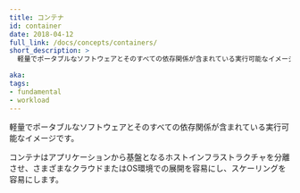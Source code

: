 ```yaml
---
title: コンテナ
id: container
date: 2018-04-12
full_link: /docs/concepts/containers/
short_description: >
  軽量でポータブルなソフトウェアとそのすべての依存関係が含まれている実行可能なイメージです。

aka: 
tags:
- fundamental
- workload
---
```

 軽量でポータブルなソフトウェアとそのすべての依存関係が含まれている実行可能なイメージです。

<!--more--> 

コンテナはアプリケーションから基盤となるホストインフラストラクチャを分離させ、さまざまなクラウドまたはOS環境での展開を容易にし、スケーリングを容易にします。

